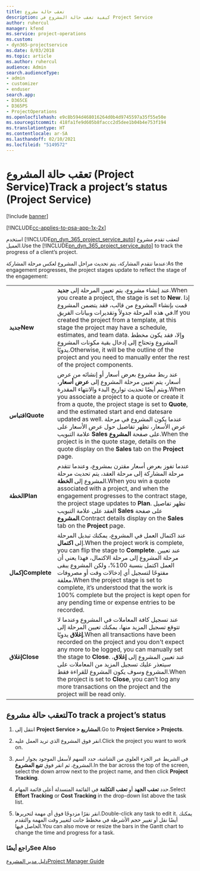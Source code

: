 ```yaml
---
title: تعقب حالة مشروع
description: كيفية تعقب حالة المشروع في Project Service
author: ruhercul
manager: kfend
ms.service: project-operations
ms.custom:
- dyn365-projectservice
ms.date: 8/03/2018
ms.topic: article
ms.author: ruhercul
audience: Admin
search.audienceType:
- admin
- customizer
- enduser
search.app:
- D365CE
- D365PS
- ProjectOperations
ms.openlocfilehash: e9c8b594d468016264d0b4d9745597a35f55e50e
ms.sourcegitcommit: 418fa1fe9d605b8faccc2d5dee1b04b4e753f194
ms.translationtype: HT
ms.contentlocale: ar-SA
ms.lasthandoff: 02/10/2021
ms.locfileid: "5149572"
---
```

# <a name="track-a-projects-status-project-service"></a><span data-ttu-id="6ea40-103">تعقب حالة المشروع (Project Service)</span><span class="sxs-lookup"><span data-stu-id="6ea40-103">Track a project’s status (Project Service)</span></span>

[!include [banner](../includes/psa-now-project-operations.md)]

[!INCLUDE[cc-applies-to-psa-app-1x-2x](../includes/cc-applies-to-psa-app-1x-2x.md)]

<span data-ttu-id="6ea40-104">استخدم [!INCLUDE[pn_dyn_365_project_service_auto](../includes/pn-dyn-365-project-service-auto.md)] لتعقب تقدم مشروع العميل.</span><span class="sxs-lookup"><span data-stu-id="6ea40-104">Use the [!INCLUDE[pn_dyn_365_project_service_auto](../includes/pn-dyn-365-project-service-auto.md)] to track the progress of a client’s project.</span></span>  

<span data-ttu-id="6ea40-105">عندما تتقدم المشاركة، يتم تحديث مراحل المشروع لعكس مرحلة المشاركة:</span><span class="sxs-lookup"><span data-stu-id="6ea40-105">As the engagement progresses, the project stages update to reflect the stage of the engagement:</span></span>  


|              |                                                                                                                                                                                                                                                                                                  |
|--------------|--------------------------------------------------------------------------------------------------------------------------------------------------------------------------------------------------------------------------------------------------------------------------------------------------|
|   <span data-ttu-id="6ea40-106">**جديد**</span><span class="sxs-lookup"><span data-stu-id="6ea40-106">**New**</span></span>    | <span data-ttu-id="6ea40-107">عند إنشاء مشروع، يتم تعيين المرحلة إلى **جديد**.</span><span class="sxs-lookup"><span data-stu-id="6ea40-107">When you create a project, the stage is set to **New**.</span></span> <span data-ttu-id="6ea40-108">إذا قمت بإنشاء المشروع من قالب، فقد يتضمن المشروع في هذه المرحلة جدولاً وتقديرات وبيانات الفريق.</span><span class="sxs-lookup"><span data-stu-id="6ea40-108">If you created the project from a template, at this stage the project may have a schedule, estimates, and team data.</span></span> <span data-ttu-id="6ea40-109">وإلا، فقد يكون مخطط المشروع وتحتاج إلى إدخال بقية مكونات المشروع يدويًا.</span><span class="sxs-lookup"><span data-stu-id="6ea40-109">Otherwise, it will be the outline of the project and you need to manually enter the rest of the project components.</span></span> |
|  <span data-ttu-id="6ea40-110">**اقتباس**</span><span class="sxs-lookup"><span data-stu-id="6ea40-110">**Quote**</span></span>   |      <span data-ttu-id="6ea40-111">عند ربط مشروع بعرض أسعار أو إنشائه من عرض أسعار، يتم تعيين مرحلة المشروع إلى **عرض أسعار**، ويتم أيضًا تحديث تواريخ البدء والانتهاء المقدرة.</span><span class="sxs-lookup"><span data-stu-id="6ea40-111">When you associate a project to a quote or create it from a quote, the project stage is set to **Quote**, and the estimated start and end datesare updated as well.</span></span> <span data-ttu-id="6ea40-112">عندما يكون المشروع في مرحلة عرض الأسعار، تظهر تفاصيل حول عرض الأسعار على علامة التبويب **Sales** على صفحة **المشروع**.</span><span class="sxs-lookup"><span data-stu-id="6ea40-112">When the project is in the quote stage, details on the quote display on the **Sales** tab on the **Project** page.</span></span>      |
|   <span data-ttu-id="6ea40-113">**الخطة**</span><span class="sxs-lookup"><span data-stu-id="6ea40-113">**Plan**</span></span>   |                                     <span data-ttu-id="6ea40-114">عندما تفوز بعرض أسعار مقترن بمشروع، وعندما تتقدم مرحلة المشاركة إلى مرحلة العقد، يتم تحديث مرحلة المشروع إلى **الخطة**.</span><span class="sxs-lookup"><span data-stu-id="6ea40-114">When you win a quote associated with a project, and when the engagement progresses to the contract stage, the project stage updates to **Plan**.</span></span> <span data-ttu-id="6ea40-115">تظهر تفاصيل العقد على علامة التبويب **Sales** على صفحة **المشروع**.</span><span class="sxs-lookup"><span data-stu-id="6ea40-115">Contract details display on the **Sales** tab on the **Project** page.</span></span>                                      |
| <span data-ttu-id="6ea40-116">**إكمال**</span><span class="sxs-lookup"><span data-stu-id="6ea40-116">**Complete**</span></span> |                    <span data-ttu-id="6ea40-117">عند اكتمال العمل في المشروع، يمكنك تبديل المرحلة إلى **اكتمال**.</span><span class="sxs-lookup"><span data-stu-id="6ea40-117">When the project work is complete, you can flip the stage to **Complete**.</span></span> <span data-ttu-id="6ea40-118">عند تعيين مرحلة المشروع إلى مرحلة الاكتمال، فهذا يعني أن العمل اكتمل بنسبة 100%، ولكن المشروع يبقى مفتوحًا لتسجيل أي إدخالات وقت أو مصروفات معلقة.</span><span class="sxs-lookup"><span data-stu-id="6ea40-118">When the project stage is set to complete, it’s understood that the work is 100% complete but the project is kept open for any pending time or expense entries to be recorded.</span></span>                     |
|  <span data-ttu-id="6ea40-119">**إغلاق**</span><span class="sxs-lookup"><span data-stu-id="6ea40-119">**Close**</span></span>   |           <span data-ttu-id="6ea40-120">عند تسجيل كافة المعاملات في المشروع وعندما لا تتوقع تسجيل المزيد منها، يمكنك تعيين المرحلة إلى **إغلاق** يدويًا.</span><span class="sxs-lookup"><span data-stu-id="6ea40-120">When all transactions have been recorded on the project and you don't expect any more to be logged, you can manually set the stage to **Close**.</span></span> <span data-ttu-id="6ea40-121">عند تعيين المشروع إلى **إغلاق**، سيتعذر عليك تسجيل المزيد من المعاملات على المشروع وسوف يكون المشروع للقراءة فقط.</span><span class="sxs-lookup"><span data-stu-id="6ea40-121">When the project is set to **Close**, you can’t log any more transactions on the project and the project will be read only.</span></span>           |

## <a name="to-track-a-projects-status"></a><span data-ttu-id="6ea40-122">لتعقب حالة مشروع</span><span class="sxs-lookup"><span data-stu-id="6ea40-122">To track a project’s status</span></span>  

1.  <span data-ttu-id="6ea40-123">انتقل إلى **Project Service > المشاريع**.</span><span class="sxs-lookup"><span data-stu-id="6ea40-123">Go to **Project Service > Projects**.</span></span>  

2.  <span data-ttu-id="6ea40-124">انقر فوق المشروع الذي تريد العمل عليه.</span><span class="sxs-lookup"><span data-stu-id="6ea40-124">Click the project you want to work on.</span></span>  

3.  <span data-ttu-id="6ea40-125">في الشريط عبر الجزء العلوي من الشاشة، حدد السهم لأسفل الموجود بجوار اسم المشروع، ثم انقر فوق **تتبع المشروع**.</span><span class="sxs-lookup"><span data-stu-id="6ea40-125">In the bar across the top of the screen, select the down arrow next to the project name, and then click **Project Tracking**.</span></span>  

4.  <span data-ttu-id="6ea40-126">حدد **تعقب الجهد‬** أو **تعقب التكلفة‬** في القائمة المنسدلة أعلى قائمة المهام.</span><span class="sxs-lookup"><span data-stu-id="6ea40-126">Select **Effort Tracking** or **Cost Tracking** in the drop-down list above the task list.</span></span>  

5.  <span data-ttu-id="6ea40-127">انقر نقرًا مزدوجًا فوق أي مهمة لتحريرها.</span><span class="sxs-lookup"><span data-stu-id="6ea40-127">Double-click any task to edit it.</span></span> <span data-ttu-id="6ea40-128">يمكنك أيضًا نقل أو تغيير حجم الأشرطة في مخطط جانت لتغيير وقت المهمة والتقدم الحاصل فيها.</span><span class="sxs-lookup"><span data-stu-id="6ea40-128">You can also move or resize the bars in the Gantt chart to change the time and progress for a task.</span></span>  

### <a name="see-also"></a><span data-ttu-id="6ea40-129">راجع أيضًا</span><span class="sxs-lookup"><span data-stu-id="6ea40-129">See Also</span></span>  
 [<span data-ttu-id="6ea40-130">دليل مدير المشروع</span><span class="sxs-lookup"><span data-stu-id="6ea40-130">Project Manager Guide</span></span>](../psa/project-manager-guide.md)
